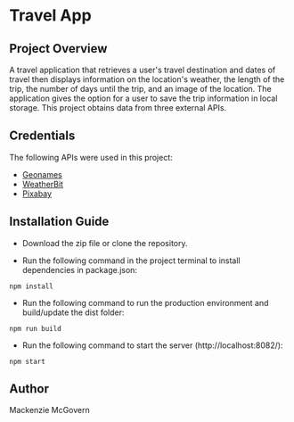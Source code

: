 # Travel App

## Project Overview
A travel application that retrieves a user's travel destination and dates of travel then displays information on the location's weather, the length of the trip, the number of days until the trip, and an image of the location. The application gives the option for a user to save the trip information in local storage. This project obtains data from three external APIs. 

## Credentials
The following APIs were used in this project:

- [Geonames](https://www.geonames.org/)
- [WeatherBit](https://www.weatherbit.io/api)
- [Pixabay](https://pixabay.com/)

## Installation Guide
- Download the zip file or clone the repository. 

- Run the following command in the project terminal to install dependencies in package.json:
```
npm install
```
- Run the following command to run the production environment and build/update the dist folder:
```
npm run build
```
- Run the following command to start the server (http://localhost:8082/):
```
npm start
```

## Author
Mackenzie McGovern
